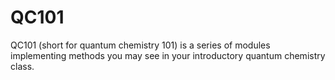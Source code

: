 QC101
=====

QC101 (short for quantum chemistry 101) is a series of modules implementing
methods you may see in your introductory quantum chemistry class.